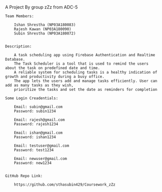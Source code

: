 A Project By group zZz from ADC-5

    Team Members:

        Ishan Shrestha (NP03A180083)
        Rajesh Kawan (NP03A180090)
        Subin Shrestha (NP03A180072)


    Description:

        A task scheduling app using Firebase Authentication and Realtime Database.
        The Task Scheduler is a tool that is used to remind the users about the task on predefined date and time. 
        A reliable system for scheduling tasks is a healthy indication of growth and productivity during a busy office. 
        The app lets the users add and manage tasks efficiently. User can add as many tasks as they wish, 
        prioritize the tasks and set the date as reminders for completion

    Some Login Creadentials:

        Email: subin@gmail.com
        Password: subin1234

        Email: rajesh@gmail.com
        Password: rajesh1234

        Email: ishan@gmail.com 
        Password: ishan1234

        Email: testuser@gmail.com
        Password: test1234

        Email: newuser@gmail.com
        Password: new1234


    GitHub Repo Link:

        https://github.com/sthasubin429/Coursework_zZz



        
